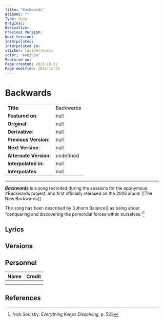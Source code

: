 ```yaml
---
title: "Backwards"
aliases: ""
Type: Song
Original: 
Derivative: 
Previous Version: 
Next Version: 
Interpolates: 
Interpolated in: 
sticker: lucide//music
color: "#eb3b5a"
Featured on: 
Page created: 2023-10-31
Page modified: 2023-12-25
---
```


# Backwards

|  |  |
| --- | --- |
| __Title__: | Backwards |
| __Featured on__: | null |
| __Original__: | null |
| __Derivative__: | null |
| __Previous Version__: | null |
| __Next Version__: | null |
| __Alternate Version:__ | undefined |
| __Interpolated in:__ | null |
| __Interpolates:__ | null |

---

*__Backwards__* is a song recorded during the sessions for the eponymous #Backwards project, and first officially released on the 2008 album [[The New Backwards]].

The song has been described by [[Jhonn Balance]] as being about “conquering and discovering the primordial forces within ourselves.”[^1]

## Lyrics

## Versions

## Personnel

|Name|Credit|
|---|---|
|||
|||

## References

[^1]: Nick Soulsby: *Everything Keeps Dissolving*, p. 523

